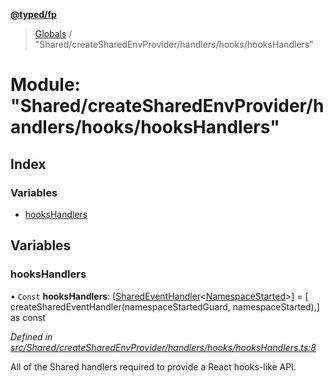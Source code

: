 **[@typed/fp](../README.md)**

> [Globals](../globals.md) / "Shared/createSharedEnvProvider/handlers/hooks/hooksHandlers"

# Module: "Shared/createSharedEnvProvider/handlers/hooks/hooksHandlers"

## Index

### Variables

* [hooksHandlers](_shared_createsharedenvprovider_handlers_hooks_hookshandlers_.md#hookshandlers)

## Variables

### hooksHandlers

• `Const` **hooksHandlers**: [[SharedEventHandler](_shared_createsharedenvprovider_sharedeventhandler_.md#sharedeventhandler)\<[NamespaceStarted](_shared_core_events_namespaceevent_.namespacestarted.md)>] = [ createSharedEventHandler(namespaceStartedGuard, namespaceStarted),] as const

*Defined in [src/Shared/createSharedEnvProvider/handlers/hooks/hooksHandlers.ts:8](https://github.com/TylorS/typed-fp/blob/8639976/src/Shared/createSharedEnvProvider/handlers/hooks/hooksHandlers.ts#L8)*

All of the Shared handlers required to provide a React hooks-like API.
